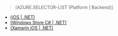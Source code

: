 > [AZURE.SELECTOR-LIST (Platform | Backend)]
- [(iOS | .NET)](/en-us/documentation/articles/mobile-services-dotnet-backend-ios-adal-sso-authentication/)
- [(Windows Store C# | .NET)](/en-us/documentation/articles/mobile-services-windows-store-dotnet-adal-sso-authentication/)
- [(Xamarin iOS | .NET)](/en-us/documentation/articles/mobile-services-dotnet-backend-xamarin-ios-adal-sso-authentication/)
